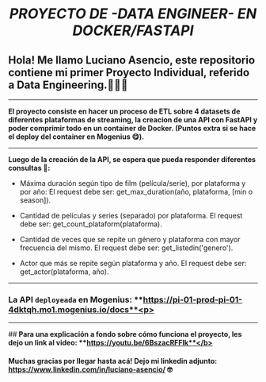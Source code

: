 # <h1 align=center><b>*PROYECTO DE -DATA ENGINEER- EN DOCKER/FASTAPI*</b></h1>

<h2><b> Hola! Me llamo Luciano Asencio, este repositorio contiene mi primer Proyecto Individual, referido a Data Engineering.</b>👷🏻‍♂️</h2>
<hr>

<b>El proyecto consiste en hacer un proceso de ETL sobre 4 datasets de diferentes plataformas de streaming, la creacion de una API con FastAPI y poder comprimir todo en un container de Docker.
(Puntos extra si se hace el deploy del container en Mogenius 😋). </b>

<hr>

<b>Luego de la creación de la API, se espera que pueda responder diferentes consultas 📑: </b>

+ Máxima duración según tipo de film (película/serie), por plataforma y por año:
    El request debe ser: get_max_duration(año, plataforma, [min o season]).

+ Cantidad de películas y series (separado) por plataforma.
    El request debe ser: get_count_plataform(plataforma).
  
+ Cantidad de veces que se repite un género y plataforma con mayor frecuencia del mismo.
    El request debe ser: get_listedin('genero').

+ Actor que más se repite según plataforma y año.
  El request debe ser: get_actor(plataforma, año).  
</ul>

<hr>

### <p> La API `deployeada` en Mogenius: **https://pi-01-prod-pi-01-4dktqh.mo1.mogenius.io/docs**<p>
    
<hr>

##<b> Para una explicación a fondo sobre cómo funciona el proyecto, les dejo un link al video: **https://youtu.be/6BszacRFFlk**</b>

#### <p> Muchas gracias por llegar hasta acá! Dejo mi linkedin adjunto: **https://www.linkedin.com/in/luciano-asencio/** 🤓<p>
